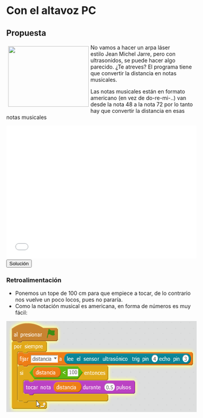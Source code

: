 
# Con el altavoz PC

## Propuesta

<img src="http://i.ytimg.com/vi/9DlwQJX3qag/hqdefault.jpg" width="213" height="160" style="float: left; margin: 5px;" />No vamos a hacer un arpa láser estilo Jean Michel Jarre, pero con ultrasonidos, se puede hacer algo parecido. ¿Te atreves? El programa tiene que convertir la distancia en notas musicales.

Las notas musicales están en formato americano (en vez de do-re-mi-..) van desde la nota 48 a la nota 72 por lo tanto hay que convertir la distancia en esas notas musicales







<iframe width="100%" height="350" src="//www.youtube.com/embed/pfbXZOVQubA" frameborder="0"></iframe>

<script type="text/javascript">var feedback8_93text = "Solución";</script><input type="button" name="toggle-feedback-8_93" value="Solución" class="feedbackbutton" onclick="$exe.toggleFeedback(this,false);return false" />

### Retroalimentación

- Ponemos un tope de 100 cm para que empiece a tocar, de lo contrario nos vuelve un poco locos, pues no pararía.
- Como la notación musical es americana, en forma de números es muy fácil:

<img src="img/2017-02-14_06_40_57-mBlock_-_Based_On_Scratch_From_the_MIT_Media_Lab(v3.4.5)_-_Puerto_serie_Conectad.png" height="240" />




